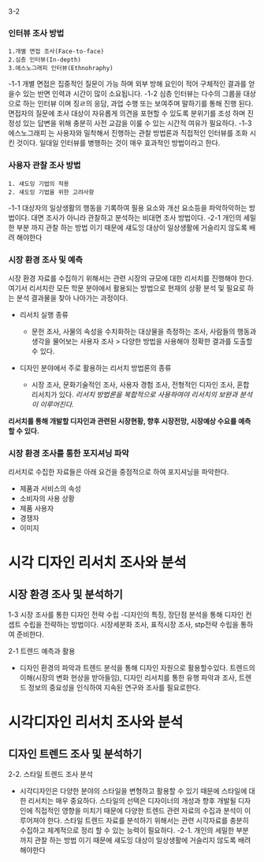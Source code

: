 3-2
### 인터뷰 조사 방법 ###

    1.개별 면접 조사(Face-to-face)
    2.심층 인터뷰(In-depth)
    3.에스노그래피 인터뷰(Ethnohraphy)

-1-1 개별 면접은 집중적인 질문이 가능 하며 외부 방해 요인이 적어 구체적인 결과를 얻을수 있는 반면 인력과 시간이 많이 소요됩니다.
-1-2 심층 인터뷰는 다수의 그룹을 대상으로 하는 인터뷰 이며 징ㄹ의 응담, 과업 수행 또는 보여주며 말하기를 통해 진행 된다.
	면접자의 질문에 조사 대상이 자유롭게 의견을 포현할 수 있도록 분위기를 조성 하며 진정성 있는 답변을 위해
	충분히 사전 교감을 이룰 수 있는 시간적 여유가 필요하다.
-1-3 에스노그래피 는 사용자와 밀착해서 진행하는 관찰 방법론과 직접적인 인터뷰를 조화 시킨 것이다.
	일대일 인터뷰를 병행하는 것이 매우 효과적인 방법이라고 한다.

### 사용자 관찰 조사 방법 ###

    1. 섀도잉 기법의 적용
    2. 섀도잉 기법을 위한 고려사항


-1-1 대상자의 일상생활의 행동을 기록하여 필용 요소와 개선 요소등을 파악하악하는 방법이다.
	대면 조사가 아니라 관찰하고 분석하는 비대면 조사 방법이다.
-2-1 개인의 세밀한 부분 까지 관찰 하는 방법 이기 때문에 섀도잉 대상이 일상생활에 거슬리지 않도록 배려 해야한다

### 시장 환경 조사 및 예측 ###
시장 환경 자료를 수집하기 위해서는 관련 시장의 규모에 대한 리서치를 진행해야 한다. 여기서 리서치란 모든 학문 분야에서 활용되는 방법으로 현재의 상황 분석 및 필요로 하는 분석 결과물을 찾아 나아가는 과정이다.

* 리서치 실행 종류
  * 문헌 조사, 사물의 속성을 수치화하는 대상물을 측정하는 조사, 사람들의 행동과 생각을 물어보는 사용자 조사 > 다양한 방법을 사용해야 정확한 결과를 도출할 수 있다.

* 디자인 분야에서 주로 활용하는 리서치 방법론의 종류
  * 시장 조사, 문화기술적인 조사, 사용자 경험 조사, 전형적인 디자인 조사, 혼합 리서치가 있다. _리서치 방법론을 복합적으로 사용하여야 리서치의 보완과 분석이 이루어진다._

**리서치를 통해 개발할 디자인과 관련된 시장현황, 향후 시장전망, 시장예상 수요를 예측할 수 있다.**

### 시장 환경 조사를 통한 포지셔닝 파악 ###
리서치로 수집한 자료들은 아래 요건을 중점적으로 하여 포지셔닝을 파악한다.

- 제품과 서비스의 속성
- 소비자의 사용 상황
- 제품 사용자
- 경쟁자
- 이미지
# 시각 디자인 리서치 조사와 분석
## 시장 환경 조사 및 분석하기

1-3 시장 조사를 통한 디자인 전략 수립
-디자인의 특징, 장단점 분석을 통해 디자인 컨셉트 수립을 전략하는 방법이다.
 시장세분화 조사, 표적시장 조사, stp전략 수립을 통하여 준비한다.

2-1 트렌드 예측과 활용
- 디자인 환경의 파악과 트렌드 분석을 통해 디자인 자원으로 활용할수있다.
 트렌드의 이해(시장의 변화 현상을 받아들임), 디자인 리서치를 통한 유행 파악과 조사, 트렌드 정보의 중요성을 인식하여 지속된 연구와 조사를 필요로한다.


# 시각디자인 리서치 조사와 분석

## 디자인 트렌드 조사 및 분석하기

2-2. 스타일 트렌드 조사 분석
- 시각디자인은 다양한 분야의 스타일을 변형하고 활용할 수 있기 때문에 스타일에 대한 리서치는 매우 중요하다.
스타일의 선택은 디자이너의 개성과 향후 개발될 디자인에 직접적인 영향을 미치기 때문에 다양한 트렌드 관련 자료의 수집과 분석이 이루어져야 한다.
스타일 트렌드 자료를 분석하기 위해서는 관련 시각자료를 충분히 수집하고 체계적으로 정리 할 수 있는 능력이 필요하다.
-2-1. 개인의 세밀한 부분 까지 관찰 하는 방법 이기 때문에 섀도잉 대상이 일상생활에 거슬리지 않도록 배려 해야한다
